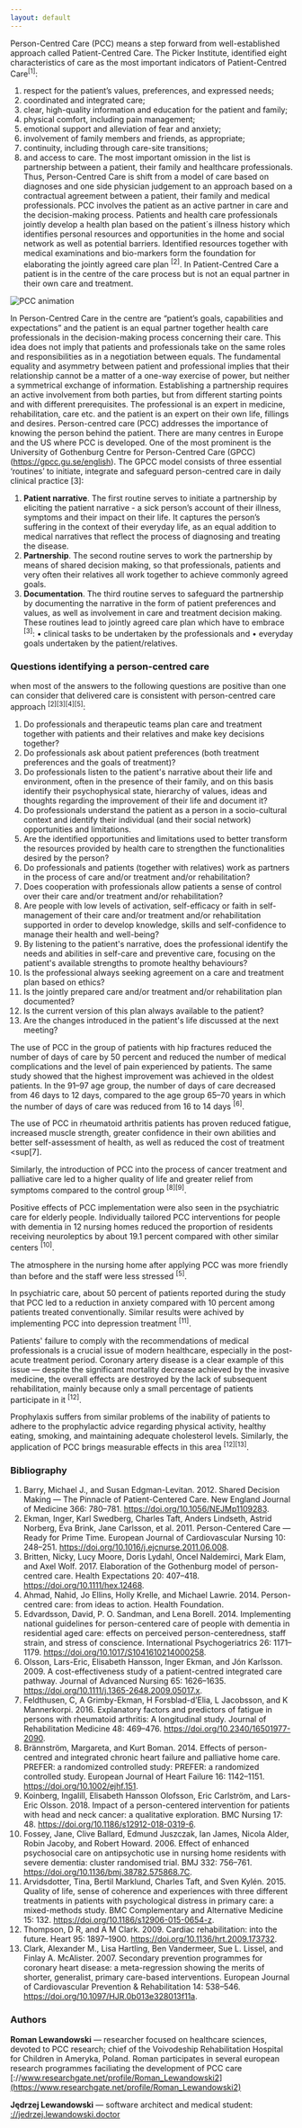 ```yaml
---
layout: default
---
```


Person-Centred Care (PCC) means a step forward from well-established approach called Patient-Centred Care. The Picker Institute, identified eight characteristics of care as the most important indicators of Patient-Centred Care<sup>[1]</sup>:

1. respect for the patient’s values, preferences, and expressed needs;
2. coordinated and integrated care;
3. clear, high-quality information and education for the patient and family;
4. physical comfort, including pain management;
5. emotional support and alleviation of fear and anxiety;
6. involvement of family members and friends, as appropriate;
7. continuity, including through care-site transitions;
8. and access to care.
   The most important omission in the list is partnership between a patient, their family and healthcare professionals. Thus, Person-Centred Care is shift from a model of care based on diagnoses and one side physician judgement to an approach based on a contractual agreement between a patient, their family and medical professionals. PCC involves the patient as an active partner in care and the decision-making process. Patients and health care professionals jointly develop a health plan based on the patient´s illness history which identifies personal resources and opportunities in the home and social network as well as potential barriers. Identified resources together with medical examinations and bio-markers form the foundation for elaborating the jointly agreed care plan <sup>[2]</sup>.
   In Patient-Centred Care a patient is in the centre of the care process but is not an equal partner in their own care and treatment.

![PCC animation](/assets/PCC_animation_720.gif)

In Person-Centred Care in the centre are “patient’s goals, capabilities and expectations” and the patient is an equal partner together health care professionals in the decision-making process concerning their care. This idea does not imply that patients and professionals take on the same roles and responsibilities as in a negotiation between equals. The fundamental equality and asymmetry between patient and professional implies that their relationship cannot be a matter of a one-way exercise of power, but neither a symmetrical exchange of information. Establishing a partnership requires an active involvement from both parties, but from different starting points and with different prerequisites. The professional is an expert in medicine, rehabilitation, care etc. and the patient is an expert on their own life, fillings and desires. Person-centred care (PCC) addresses the importance of knowing the person behind the patient.
There are many centres in Europe and the US where PCC is developed. One of the most prominent is the University of Gothenburg Centre for Person-Centred Care (GPCC) (https://gpcc.gu.se/english). The GPCC model consists of three essential ‘routines’ to initiate, integrate and safeguard person-centred care in daily clinical practice [3]:

1. **Patient narrative**. The first routine serves to initiate a partnership by eliciting the patient narrative - a sick person’s account of their illness, symptoms and their impact on their life. It captures the person’s suffering in the context of their everyday life, as an equal addition to medical narratives that reflect the process of diagnosing and treating the disease.
2. **Partnership**. The second routine serves to work the partnership by means of shared decision making, so that professionals, patients and very often their relatives all work together to achieve commonly agreed goals.
3. **Documentation**. The third routine serves to safeguard the partnership by documenting the narrative in the form of patient preferences and values, as well as involvement in care and treatment decision making.
   These routines lead to jointly agreed care plan which have to embrace <sup>[3]</sup>:
   • clinical tasks to be undertaken by the professionals and
   • everyday goals undertaken by the patient/relatives.

### Questions identifying a person-centred care

when most of the answers to the following questions are positive than one can consider that delivered care is consistent with person-centred care approach <sup>[2][3][4][5]</sup>:

1. Do professionals and therapeutic teams plan care and treatment together with patients and their relatives and make key decisions together?
2. Do professionals ask about patient preferences (both treatment preferences and the goals of treatment)?
3. Do professionals listen to the patient's narrative about their life and environment, often in the presence of their family, and on this basis identify their psychophysical state, hierarchy of values, ideas and thoughts regarding the improvement of their life and document it?
4. Do professionals understand the patient as a person in a socio-cultural context and identify their individual (and their social network) opportunities and limitations.
5. Are the identified opportunities and limitations used to better transform the resources provided by health care to strengthen the functionalities desired by the person?
6. Do professionals and patients (together with relatives) work as partners in the process of care and/or treatment and/or rehabilitation?
7. Does cooperation with professionals allow patients a sense of control over their care and/or treatment and/or rehabilitation?
8. Are people with low levels of activation, self-efficacy or faith in self-management of their care and/or treatment and/or rehabilitation supported in order to develop knowledge, skills and self-confidence to manage their health and well-being?
9. By listening to the patient's narrative, does the professional identify the needs and abilities in self-care and preventive care, focusing on the patient's available strengths to promote healthy behaviours?
10. Is the professional always seeking agreement on a care and treatment plan based on ethics?
11. Is the jointly prepared care and/or treatment and/or rehabilitation plan documented?
12. Is the current version of this plan always available to the patient?
13. Are the changes introduced in the patient's life discussed at the next meeting?

The use of PCC in the group of patients with hip fractures reduced the number of days of care by 50 percent and reduced the number of medical complications and the level of pain experienced by patients. The same study showed that the highest improvement was achieved in the oldest patients. In the 91–97 age group, the number of days of care decreased from 46 days to 12 days, compared to the age group 65–70 years in which the number of days of care was reduced from 16 to 14 days <sup>[6]</sup>.

The use of PCC in rheumatoid arthritis patients has proven reduced fatigue, increased muscle strength, greater confidence in their own abilities and better self-assessment of health, as well as reduced the cost of treatment <sup[7]</sup>.

Similarly, the introduction of PCC into the process of cancer treatment and palliative care led to a higher quality of life and greater relief from symptoms compared to the control group <sup>[8][9]</sup>.

Positive effects of PCC implementation were also seen in the psychiatric care for elderly people. Individually tailored PCC interventions for people with dementia in 12 nursing homes reduced the proportion of residents receiving neuroleptics by about 19.1 percent compared with other similar centers <sup>[10]</sup>.

The atmosphere in the nursing home after applying PCC was more friendly than before and the staff were less stressed <sup>[5]</sup>.

In psychiatric care, about 50 percent of patients reported during the study that PCC led to a reduction in anxiety compared with 10 percent among patients treated conventionally. Similar results were achived by implementing PCC into depression treatment <sup>[11]</sup>.

Patients' failure to comply with the recommendations of medical professionals is a crucial issue of modern healthcare, especially in the post-acute treatment period. Coronary artery disease is a clear example of this issue — despite the significant mortality decrease achieved by the invasive medicine, the overall effects are destroyed by the lack of subsequent rehabilitation, mainly because only a small percentage of patients participate in it <sup>[12]</sup>.

Prophylaxis suffers from similar problems of the inability of patients to adhere to the prophylactic advice regarding physical activity, healthy eating, smoking, and maintaining adequate cholesterol levels. Similarly, the application of PCC brings measurable effects in this area <sup>[12][13]</sup>.

### Bibliography

1.  Barry, Michael J., and Susan Edgman-Levitan. 2012. Shared Decision Making — The Pinnacle of Patient-Centered Care. New England Journal of Medicine 366: 780–781. https://doi.org/10.1056/NEJMp1109283.
2.  Ekman, Inger, Karl Swedberg, Charles Taft, Anders Lindseth, Astrid Norberg, Eva Brink, Jane Carlsson, et al. 2011. Person-Centered Care — Ready for Prime Time. European Journal of Cardiovascular Nursing 10: 248–251. https://doi.org/10.1016/j.ejcnurse.2011.06.008.
3.  Britten, Nicky, Lucy Moore, Doris Lydahl, Oncel Naldemirci, Mark Elam, and Axel Wolf. 2017. Elaboration of the Gothenburg model of person-centred care. Health Expectations 20: 407–418. https://doi.org/10.1111/hex.12468.
4.  Ahmad, Nahid, Jo Ellins, Holly Krelle, and Michael Lawrie. 2014. Person-centred care: from ideas to action. Health Foundation.
5.  Edvardsson, David, P. O. Sandman, and Lena Borell. 2014. Implementing national guidelines for person-centered care of people with dementia in residential aged care: effects on perceived person-centeredness, staff strain, and stress of conscience. International Psychogeriatrics 26: 1171–1179. https://doi.org/10.1017/S1041610214000258.
6.  Olsson, Lars-Eric, Elisabeth Hansson, Inger Ekman, and Jón Karlsson. 2009. A cost-effectiveness study of a patient-centred integrated care pathway. Journal of Advanced Nursing 65: 1626–1635. https://doi.org/10.1111/j.1365-2648.2009.05017.x.
7.  Feldthusen, C, A Grimby-Ekman, H Forsblad-d’Elia, L Jacobsson, and K Mannerkorpi. 2016. Explanatory factors and predictors of fatigue in persons with rheumatoid arthritis: A longitudinal study. Journal of Rehabilitation Medicine 48: 469–476. https://doi.org/10.2340/16501977-2090.
8.  Brännström, Margareta, and Kurt Boman. 2014. Effects of person-centred and integrated chronic heart failure and palliative home care. PREFER: a randomized controlled study: PREFER: a randomized controlled study. European Journal of Heart Failure 16: 1142–1151. https://doi.org/10.1002/ejhf.151.
9.  Koinberg, Ingalill, Elisabeth Hansson Olofsson, Eric Carlström, and Lars-Eric Olsson. 2018. Impact of a person-centered intervention for patients with head and neck cancer: a qualitative exploration. BMC Nursing 17: 48. https://doi.org/10.1186/s12912-018-0319-6.
10. Fossey, Jane, Clive Ballard, Edmund Juszczak, Ian James, Nicola Alder, Robin Jacoby, and Robert Howard. 2006. Effect of enhanced psychosocial care on antipsychotic use in nursing home residents with severe dementia: cluster randomised trial. BMJ 332: 756–761. https://doi.org/10.1136/bmj.38782.575868.7C.
11. Arvidsdotter, Tina, Bertil Marklund, Charles Taft, and Sven Kylén. 2015. Quality of life, sense of coherence and experiences with three different treatments in patients with psychological distress in primary care: a mixed-methods study. BMC Complementary and Alternative Medicine 15: 132. https://doi.org/10.1186/s12906-015-0654-z.
12. Thompson, D R, and A M Clark. 2009. Cardiac rehabilitation: into the future. Heart 95: 1897–1900. https://doi.org/10.1136/hrt.2009.173732.
13. Clark, Alexander M., Lisa Hartling, Ben Vandermeer, Sue L. Lissel, and Finlay A. McAlister. 2007. Secondary prevention programmes for coronary heart disease: a meta-regression showing the merits of shorter, generalist, primary care-based interventions. European Journal of Cardiovascular Prevention & Rehabilitation 14: 538–546. https://doi.org/10.1097/HJR.0b013e328013f11a.

### Authors

**Roman Lewandowski** — researcher focused on healthcare sciences, devoted to PCC research; chief of the Voivodeship Rehabilitation Hospital for Children in Ameryka, Poland. Roman participates in several european research programmes faciliating the development of PCC care [://www.researchgate.net/profile/Roman_Lewandowski2](https://www.researchgate.net/profile/Roman_Lewandowski2)

**Jędrzej Lewandowski** — software architect and medical student: [://jedrzej.lewandowski.doctor](https://jedrzej.lewandowski.doctor)
